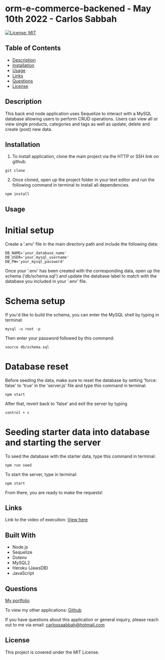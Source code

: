 # orm-e-commerce-backened - May 10th 2022 - Carlos Sabbah

[![License: MIT](https://img.shields.io/badge/License-MIT-yellow.svg)](https://opensource.org/licenses/MIT)

## Table of Contents

- [Description](#Description)
- [Installation](#Installation)
- [Usage](#Usage)
- [Links](#Links)
- [Questions](#Questions)
- [License](#License)

##

## Description

This back end node application uses Sequelize to interact with a MySQL database allowing users to perform CRUD operations. Users can view all or view single products, categories and tags as well as update, delete and create (post) new data.

## Installation

1. To install application, clone the main project via the HTTP or SSH link on github.

```
git clone
```

2. Once cloned, open up the project folder in your text editor and run the following command in terminal to install all dependencies.

```
npm install
```

## Usage

# Initial setup

Create a '.env' file in the main directory path and include the following data:

```
DB_NAME='your_database_name'
DB_USER='your_mysql_username'
DB_PW='your_mysql_password'
```

Once your '.env' has been created with the corresponding data, open up the schema ('db/schema.sql') and update the database label to match with the database you included in your '.env' file.

# Schema setup

If you'd like to build the schema, you can enter the MySQL shell by typing in terminal:

```
mysql -u root -p
```

Then enter your password followed by this command:

```
source db/schema.sql
```

# Database reset

Before seeding the data, make sure to reset the database by setting 'force: false' to 'true' in the 'server.js' file and type this command in terminal:

```
npm start
```

After that, revert back to 'false' and exit the server by typing

```
control + c
```

# Seeding starter data into database and starting the server

To seed the database with the starter data, type this command in terminal:

```
npm run seed
```

To start the server, type in terminal:

```
npm start
```

From there, you are ready to make the requests!

## Links

Link to the video of execution:
[View here](https://drive.google.com/file/d/1M5XI6QzwWl8coOeHePug9aYkSDOgSlyC/view?usp=sharing)

## Built With

- Node.js
- Sequelize
- Dotenv
- MySQL2
- Heroku (JawsDB)
- JavaScript

## Questions

[My portfolio](https://csabbah.github.io/Carlos-Sabbah-portfolio/)

To view my other applications:
[Github](https://github.com/csabbah)

If you have questions about this application or general inquiry, please reach out to me via email: carlossaabbah@hotmail.com

## License

This project is covered under the MIT License.
